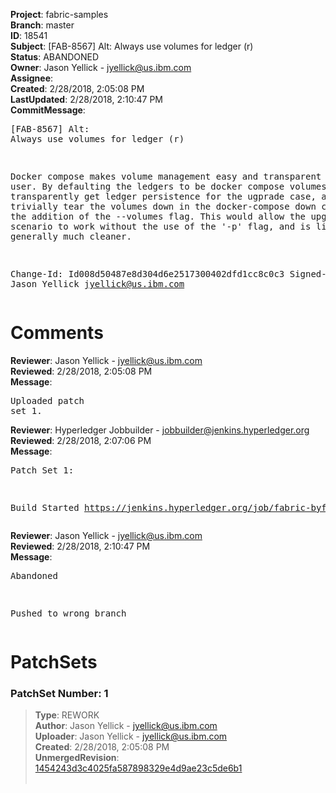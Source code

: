 <strong>Project</strong>: fabric-samples<br><strong>Branch</strong>: master<br><strong>ID</strong>: 18541<br><strong>Subject</strong>: [FAB-8567] Alt: Always use volumes for ledger (r)<br><strong>Status</strong>: ABANDONED<br><strong>Owner</strong>: Jason Yellick - jyellick@us.ibm.com<br><strong>Assignee</strong>:<br><strong>Created</strong>: 2/28/2018, 2:05:08 PM<br><strong>LastUpdated</strong>: 2/28/2018, 2:10:47 PM<br><strong>CommitMessage</strong>:<br><pre>[FAB-8567] Alt: Always use volumes for ledger (r)

Docker compose makes volume management easy and transparent to the user.
By defaulting the ledgers to be docker compose volumes, we transparently
get ledger persistence for the ugprade case, and may trivially tear the
volumes down in the docker-compose down command with the addition of the
--volumes flag.  This would allow the upgrade scenario to work without
the use of the '-p' flag, and is likely to be generally much cleaner.

Change-Id: Id008d50487e8d304d6e2517300402dfd1cc8c0c3
Signed-off-by: Jason Yellick <jyellick@us.ibm.com>
</pre><h1>Comments</h1><strong>Reviewer</strong>: Jason Yellick - jyellick@us.ibm.com<br><strong>Reviewed</strong>: 2/28/2018, 2:05:08 PM<br><strong>Message</strong>: <pre>Uploaded patch set 1.</pre><strong>Reviewer</strong>: Hyperledger Jobbuilder - jobbuilder@jenkins.hyperledger.org<br><strong>Reviewed</strong>: 2/28/2018, 2:07:06 PM<br><strong>Message</strong>: <pre>Patch Set 1:

Build Started https://jenkins.hyperledger.org/job/fabric-byfn-verify-x86_64/315/</pre><strong>Reviewer</strong>: Jason Yellick - jyellick@us.ibm.com<br><strong>Reviewed</strong>: 2/28/2018, 2:10:47 PM<br><strong>Message</strong>: <pre>Abandoned

Pushed to wrong branch</pre><h1>PatchSets</h1><h3>PatchSet Number: 1</h3><blockquote><strong>Type</strong>: REWORK<br><strong>Author</strong>: Jason Yellick - jyellick@us.ibm.com<br><strong>Uploader</strong>: Jason Yellick - jyellick@us.ibm.com<br><strong>Created</strong>: 2/28/2018, 2:05:08 PM<br><strong>UnmergedRevision</strong>: [1454243d3c4025fa587898329e4d9ae23c5de6b1](https://github.com/hyperledger-gerrit-archive/fabric-samples/commit/1454243d3c4025fa587898329e4d9ae23c5de6b1)<br><br></blockquote>